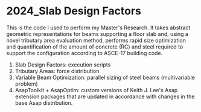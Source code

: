 # 2024_Slab Design Factors

This is the code I used to perform my Master's Research. It takes abstract geometric representations for beams supporting a floor slab and, using a novel tributary area evaluation method, performs rapid size optimization and quantification of the amount of concrete (RC) and steel required to support the configuration according to ASCE-17 building code. 

1. Slab Design Factors: execution scripts
2. Tributary Areas: force distribution
3. Variable Beam Optimization: parallel sizing of steel beams (multivariable problem)
4. AsapToolkit + AsapOptim: custom versions of Keith J. Lee's Asap extension packages that are updated in accordance with changes in the base Asap distribution.

